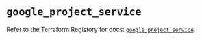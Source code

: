 # `google_project_service`

Refer to the Terraform Registory for docs: [`google_project_service`](https://registry.terraform.io/providers/hashicorp/google-beta/5.26.0/docs/resources/google_project_service).
